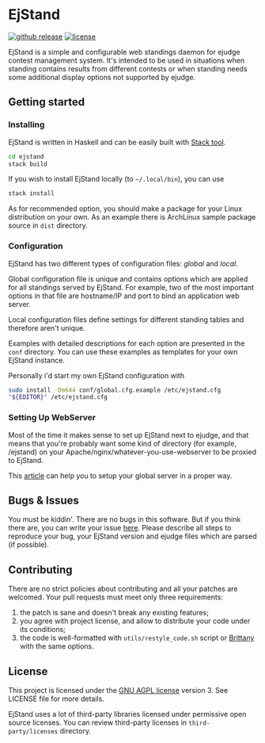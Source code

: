 # EjStand

[![github release](https://img.shields.io/github/release/apathism/ejstand.svg)](https://github.com/apathism/ejstand/releases)
[![license](https://img.shields.io/github/license/apathism/ejstand.svg)](https://www.gnu.org/licenses/agpl-3.0.en.html)

EjStand is a simple and configurable web standings daemon for ejudge contest
management system. It's intended to be used in situations when standing contains
results from different contests or when standing needs some additional display
options not supported by ejudge.

## Getting started

### Installing

EjStand is written in Haskell and can be easily built with
[Stack tool](https://www.haskellstack.org/).

```bash
cd ejstand
stack build
```

If you wish to install EjStand locally (to `~/.local/bin`), you can use 
```bash
stack install
```

As for recommended option, you should make a package for your Linux
distribution on your own. As an example there is ArchLinux sample package
source in `dist` directory.

### Configuration

EjStand has two different types of configuration files: _global_ and _local_.

Global configuration file is unique and contains options which are applied for
all standings served by EjStand. For example, two of the most important options
in that file are hostname/IP and port to bind an application web server.

Local configuration files define settings for different standing tables and
therefore aren't unique.

Examples with detailed descriptions for each option are presented in the
`conf` directory. You can use these examples as templates for your own EjStand
instance.

Personally i'd start my own EjStand configuration with
```bash
sudo install -Dm644 conf/global.cfg.example /etc/ejstand.cfg
"${EDITOR}" /etc/ejstand.cfg
```

### Setting Up WebServer

Most of the time it makes sense to set up EjStand next to ejudge, and that means
that you're probably want some kind of directory (for example, /ejstand) on
your Apache/nginx/whatever-you-use-webserver to be proxied to EjStand.

This [article](https://www.nginx.com/resources/wiki/start/topics/examples/likeapache/)
can help you to setup your global server in a proper way.

## Bugs & Issues

You must be kiddin'. There are no bugs in this software. But if you think there
are, you can write your issue [here](https://github.com/apathism/ejstand/issues).
Please describe all steps to reproduce your bug, your EjStand version and ejudge
files which are parsed (if possible).

## Contributing

There are no strict policies about contributing and all your patches are
welcomed. Your pull requests must meet only three requirements:

1. the patch is sane and doesn't break any existing features;
2. you agree with project license, and allow to distribute your code under its
   conditions;
3. the code is well-formatted with `utils/restyle_code.sh` script or
   [Brittany](https://github.com/lspitzner/brittany) with the same options.

## License

This project is licensed under the
[GNU AGPL license](https://www.gnu.org/licenses/agpl-3.0.en.html) version 3.
See LICENSE file for more details.

EjStand uses a lot of third-party libraries licensed under permissive open
source licenses. You can review third-party licenses in `third-party/licenses`
directory.